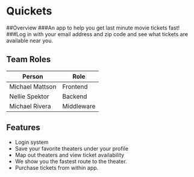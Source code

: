 # Quickets

##Overview
###An app to help you get last minute movie tickets fast!
###Log in with your email address and zip code and see what tickets are available near you.

## Team Roles
|Person            |Role           |
|------------------|---------------|
| Michael Mattson  |Frontend       |
| Nellie Spektor   |Backend        |
| Michael Rivera   |Middleware     |

## Features
* Login system
* Save your favorite theaters under your profile
* Map out theaters and view ticket availability
* We show you the fastest route to the theater.
* Purchase tickets from within app.
